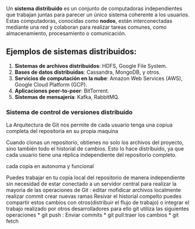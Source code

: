 
Un **sistema distribuido** es un conjunto de computadoras independientes que trabajan juntas para parecer un único sistema coherente a los usuarios. Estas computadoras, conocidas como **nodos**, están interconectadas mediante una red y colaboran para realizar tareas comunes, como almacenamiento, procesamiento o comunicación.

## Ejemplos de sistemas distribuidos:

1. **Sistemas de archivos distribuidos**: HDFS, Google File System.
2. **Bases de datos distribuidas**: Cassandra, MongoDB, y otros.
3. **Servicios de computación en la nube**: Amazon Web Services (AWS), Google Cloud Platform (GCP).
4. **Aplicaciones peer-to-peer**: BitTorrent.
5. **Sistemas de mensajería**: Kafka, RabbitMQ.


### Sistema de control de versiones distribuido
La Arquitectura de Git nos permite de cada usuario tenga una copiua completa del repositoria en su propia maquina

Cuando clonas un repositorio, obtienes no solo los archivos del proyecto, sino también todo el historial de cambios. Esto lo hace distribuido, ya que cada usuario tiene una réplica independiente del repositorio completo.

cada copia en autonoma y funcional

Puedes trabajar en tu copia local del repositorio de manera independiente sin necesidad de estar conectado a un servidor central para realizar la mayoria de las operaciones de Git : 
	editar mofidicar archivos localmente
	realizar commit
	crear nuevas ramas
	Resivar el historial compelto
puedes compartir estos cambios con otros(distribuir el flujo de trabajo) o integrar el trabajo realizado por otros desarrolladores
para ello git utiliza las siguientes operaciones
	* git push : Enviar commits
	* git pull:traer los cambios
	* git fetch